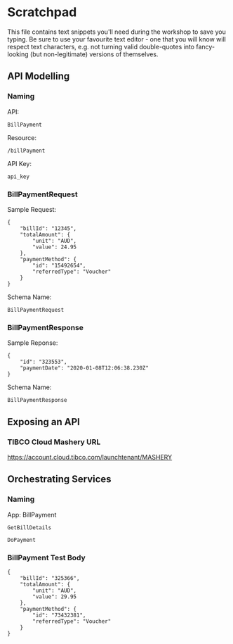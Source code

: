 # Scratchpad

This file contains text snippets you'll need during the workshop to save you typing. Be sure to use your favourite text editor - one that you will know will respect text characters, e.g. not turning valid double-quotes into fancy-looking (but non-legitimate) versions of themselves.


## API Modelling

### Naming

API: 
```
BillPayment
```

Resource:
```
/billPayment
```

API Key:
```
api_key
```

### BillPaymentRequest

Sample Request:
```
{
    "billId": "12345",
    "totalAmount": {
        "unit": "AUD",
        "value": 24.95
    },
    "paymentMethod": {
        "id": "15492654",
        "referredType": "Voucher"
    }
}
```

Schema Name:
```
BillPaymentRequest
```

### BillPaymentResponse

Sample Reponse:
```
{
    "id": "323553",
    "paymentDate": "2020-01-08T12:06:38.230Z"
}
```

Schema Name:
```
BillPaymentResponse
```

## Exposing an API

### TIBCO Cloud Mashery URL
https://account.cloud.tibco.com/launchtenant/MASHERY

## Orchestrating Services

### Naming

App:
BillPayment

```
GetBillDetails
```

```
DoPayment
```

### BillPayment Test Body

```
{
    "billId": "325366",
    "totalAmount": {
        "unit": "AUD",
        "value": 29.95
    },
    "paymentMethod": {
        "id": "73432381",
        "referredType": "Voucher"
    }
}
```
